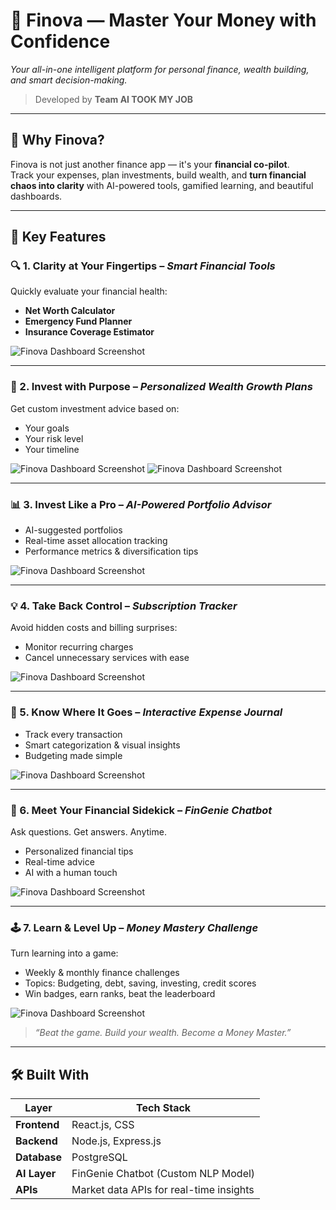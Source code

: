 # 💸 Finova — Master Your Money with Confidence  

*Your all-in-one intelligent platform for personal finance, wealth building, and smart decision-making.*  
> Developed by **Team AI TOOK MY JOB** 

---

## 🌟 Why Finova?

Finova is not just another finance app — it's your **financial co-pilot**.  
Track your expenses, plan investments, build wealth, and **turn financial chaos into clarity** with AI-powered tools, gamified learning, and beautiful dashboards.

---

## 🚀 Key Features

### 🔍 1. Clarity at Your Fingertips – *Smart Financial Tools*  
Quickly evaluate your financial health:
- **Net Worth Calculator**
- **Emergency Fund Planner**
- **Insurance Coverage Estimator**  

![Finova Dashboard Screenshot](screenshots/calc.png)

---

### 🎯 2. Invest with Purpose – *Personalized Wealth Growth Plans*  
Get custom investment advice based on:
- Your goals
- Your risk level
- Your timeline  

![Finova Dashboard Screenshot](screenshots/growth.png)
![Finova Dashboard Screenshot](screenshots/goal.png)

---

### 📊 3. Invest Like a Pro – *AI-Powered Portfolio Advisor*  
- AI-suggested portfolios
- Real-time asset allocation tracking
- Performance metrics & diversification tips  

![Finova Dashboard Screenshot](screenshots/advice.png)

---

### 💡 4. Take Back Control – *Subscription Tracker*  
Avoid hidden costs and billing surprises:
- Monitor recurring charges
- Cancel unnecessary services with ease  

![Finova Dashboard Screenshot](screenshots/subs.png)

---

### 🧾 5. Know Where It Goes – *Interactive Expense Journal*  
- Track every transaction
- Smart categorization & visual insights
- Budgeting made simple  

![Finova Dashboard Screenshot](screenshots/story.png)

---

### 🤖 6. Meet Your Financial Sidekick – *FinGenie Chatbot*  
Ask questions. Get answers. Anytime.  
- Personalized financial tips
- Real-time advice
- AI with a human touch  

![Finova Dashboard Screenshot](screenshots/chat.png)

---

### 🕹️ 7. Learn & Level Up – *Money Mastery Challenge*  
Turn learning into a game:
- Weekly & monthly finance challenges
- Topics: Budgeting, debt, saving, investing, credit scores
- Win badges, earn ranks, beat the leaderboard  

![Finova Dashboard Screenshot](screenshots/game.png)

> _“Beat the game. Build your wealth. Become a Money Master.”_

---

## 🛠️ Built With 

| Layer         | Tech Stack                             |
|---------------|-----------------------------------------|
| **Frontend**  | React.js, CSS                           |
| **Backend**   | Node.js, Express.js                     |
| **Database**  | PostgreSQL                              |
| **AI Layer**  | FinGenie Chatbot (Custom NLP Model)     |
| **APIs**      | Market data APIs for real-time insights |


